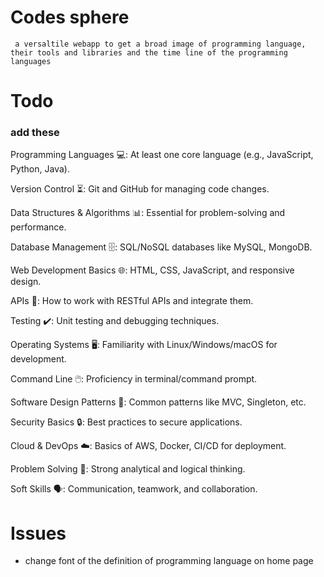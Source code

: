 # Codes sphere 
 ` a versaltile webapp to get a broad image of programming language, their tools and libraries and the time line of the programming languages`


 # Todo
 ### add these
Programming Languages 💻: At least one core language (e.g., JavaScript, Python, Java).

Version Control ⏳: Git and GitHub for managing code changes.

Data Structures & Algorithms 📊: Essential for problem-solving and performance.

Database Management 🗄️: SQL/NoSQL databases like MySQL, MongoDB.

Web Development Basics 🌐: HTML, CSS, JavaScript, and responsive design.

APIs 🔗: How to work with RESTful APIs and integrate them.

Testing ✔️: Unit testing and debugging techniques.

Operating Systems 🖥️: Familiarity with Linux/Windows/macOS for development.

Command Line 🖱️: Proficiency in terminal/command prompt.

Software Design Patterns 🧩: Common patterns like MVC, Singleton, etc.

Security Basics 🔒: Best practices to secure applications.

Cloud & DevOps ☁️: Basics of AWS, Docker, CI/CD for deployment.

Problem Solving 🤔: Strong analytical and logical thinking.

Soft Skills 🗣️: Communication, teamwork, and collaboration.

 # Issues
 - change font of the definition of programming language on home page
